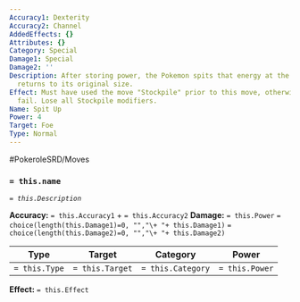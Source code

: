 ```yaml
---
Accuracy1: Dexterity
Accuracy2: Channel
AddedEffects: {}
Attributes: {}
Category: Special
Damage1: Special
Damage2: ''
Description: After storing power, the Pokemon spits that energy at the foe. The user
  returns to its original size.
Effect: Must have used the move "Stockpile" prior to this move, otherwise it will
  fail. Lose all Stockpile modifiers.
Name: Spit Up
Power: 4
Target: Foe
Type: Normal
---
```


#PokeroleSRD/Moves

### `= this.name` 
*`= this.Description`*

**Accuracy:** `= this.Accuracy1` + `= this.Accuracy2`
**Damage:** `= this.Power` `= choice(length(this.Damage1)=0, "","\+ "+ this.Damage1)` `= choice(length(this.Damage2)=0, "","\+ "+ this.Damage2)`

| Type          | Target          | Category          | Power          |
| ------------- | --------------- | ----------------  | -------------- |
| `= this.Type` | `= this.Target` | `= this.Category` | `= this.Power` | 

**Effect:** `= this.Effect`